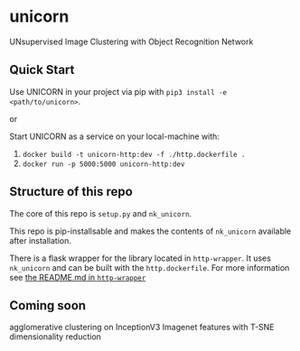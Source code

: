 # unicorn
UNsupervised Image Clustering with Object Recognition Network

## Quick Start

Use UNICORN in your project via pip with `pip3 install -e <path/to/unicorn>`.

or

Start UNICORN as a service on your local-machine with:

1) `docker build -t unicorn-http:dev -f ./http.dockerfile .`
2) `docker run -p 5000:5000 unicorn-http:dev`

## Structure of this repo

The core of this repo is `setup.py` and `nk_unicorn`. 

This repo is pip-installsable and makes the contents of `nk_unicorn` available after installation.

There is a flask wrapper for the library located in `http-wrapper`. It uses `nk_unicorn` and can be built with the `http.dockerfile`. For more information see [the README.md in `http-wrapper`](./http-wrapper/README.md)

## Coming soon

agglomerative clustering on InceptionV3 Imagenet features with T-SNE dimensionality reduction